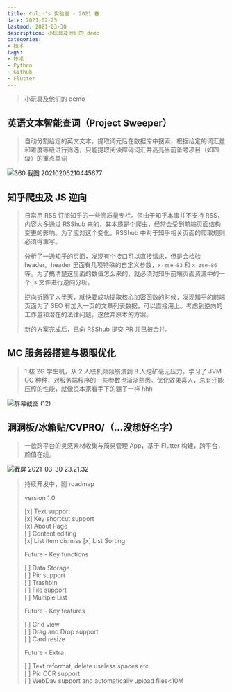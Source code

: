 ```yaml
---
title: Colin's 实验室 - 2021 春
date: 2021-02-25
lastmod: 2021-03-30
description: 小玩具及他们的 demo
categories:
- 技术
tags:
- 技术
- Python
- Github
- Flutter
---
```


<!-- # Colin's 实验室  - 2021 春 -->

> 小玩具及他们的 demo
>
> 

## 英语文本智能查词（Project Sweeper）

> 自动分割给定的英文文本，提取词元后在数据库中搜索，根据给定的词汇量和难度等级进行筛选，只能提取阅读障碍词汇并高亮当前备考项目（如四级）的重点单词

 ![360 截图 20210206210445677](https://blog-1301127393.file.myqcloud.com/BlogImgs/20210330233722.jpg)

## 知乎爬虫及 JS 逆向

> 日常用 RSS 订阅知乎的一些高质量专栏。但由于知乎本事并不支持 RSS，内容大多通过 RSShub 来的，其本质是个爬虫，经常会受到前端页面结构变更的影响。为了应对这个变化，RSShub 中对于知乎相关页面的爬取规则必须得重写。
>
> 分析了一通知乎的页面，发现有个接口可以直接请求，但是会检验 header。header 里面有几项特殊的自定义参数，`x-zse-83`  和 `x-zse-86`等。为了搞清楚这里面的数值怎么来的，就必须对知乎前端页面资源中的一个 js 文件进行逆向分析。
>
> 逆向折腾了大半天，就快要成功提取核心加密函数的时候，发现知乎的前端页面为了 SEO 有加入一页的文章列表数据，可以直接用上。考虑到逆向的工作量和潜在的法律问题，遂放弃原本的方案。
>
> 新的方案完成后，已向 RSShub 提交 PR 并已被合并。



## MC 服务器搭建与极限优化

> 1 核 2G 学生机，从 2 人联机频频崩溃到 8 人挖矿毫无压力，学习了 JVM GC 种种，对服务端程序的一些参数也渐渐熟悉。优化效果喜人，总有还能压榨的性能，就像资本家看手下的骡子一样 hhh

![屏幕截图 (12)](https://blog-1301127393.file.myqcloud.com/BlogImgs20210207205949.png)



## 洞洞板/冰箱贴/CVPRO/（...没想好名字）

> 一款跨平台的灵感素材收集与简易管理 App，基于 Flutter 构建，跨平台，颜值在线。

![截屏 2021-03-30 23.21.32](https://blog-1301127393.file.myqcloud.com/BlogImgs/20210330233350.png)

> 持续开发中，附 roadmap
>
> version 1.0
>
> [x] Text support  
> [x] Key shortcut support  
> [x] About Page  
> [ ] Content editing  
> [x] List item dismiss
> [x] List Sorting
>
> Future - Key functions
>
> [ ] Data Storage  
> [ ] Pic support  
> [ ] Trashbin  
> [ ] File support  
> [ ] Multiple List
>
> Future - Key features
>
> [ ] Grid view  
> [ ] Drag and Drop support  
> [ ] Card resize
>
> Future - Extra
>
> [ ] Text reformat, delete useless spaces etc.  
> [ ] Pic OCR support  
> [ ] WebDav support and automatically upload files<10M  